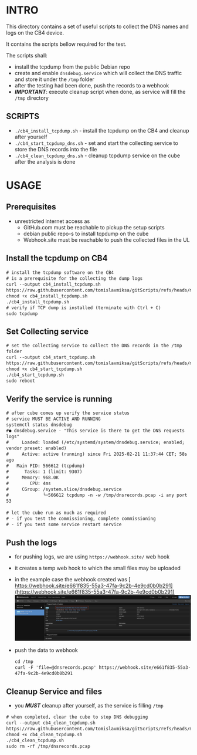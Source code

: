# INTRO

This directory contains a set of useful scripts to collect the DNS names and logs on the CB4 device.

It contains the scripts bellow required for the test.

The scripts shall:

- install the tcpdump from the public Debian repo
- create and enable `dnsdebug.service` which will collect the DNS traffic and store it under the `/tmp` folder
- after the testing had been done, push the records to a webhook
- ***IMPORTANT***: execute cleanup script when done, as service will fill the `/tmp` directory

## SCRIPTS

- `./cb4_install_tcpdump.sh` - install the tcpdump on the CB4 and cleanup after yourself
- `./cb4_start_tcpdump_dns.sh` - set and start the collecting service to store the DNS records into the file
- `./cb4_clean_tcpdump_dns.sh` - cleanup tcpdump service on the cube after the analysis is done

# USAGE

## Prerequisites

- unrestricted internet access as
	- GitHub.com must be reachable to pickup the setup scripts
	- debian public repo-s to install tcpdump on the cube
	- Webhook.site must be reachable to push the collected files in the UL

## Install the tcpdump on CB4

```shell
# install the tcpdump software on the CB4
# is a prerequisite for the collecting the dump logs
curl --output cb4_install_tcpdump.sh https://raw.githubusercontent.com/tomislavmiksa/gitScripts/refs/heads/main/install_tcpdump_dns_service/cb4_install_tcpdump.sh
chmod +x cb4_install_tcpdump.sh
./cb4_install_tcpdump.sh
# verify if TCP dump is installed (terminate with Ctrl + C)
sudo tcpdump
```

## Set Collecting service

```shell
# set the collecting service to collect the DNS records in the /tmp folder
curl --output cb4_start_tcpdump.sh https://raw.githubusercontent.com/tomislavmiksa/gitScripts/refs/heads/main/install_tcpdump_dns_service/cb4_start_tcpdump_dns.sh
chmod +x cb4_start_tcpdump.sh
./cb4_start_tcpdump.sh
sudo reboot
```

## Verify the service is running

```shell
# after cube comes up verify the service status
# service MUST BE ACTIVE AND RUNNING
systemctl status dnsdebug
#● dnsdebug.service - "This service is there to get the DNS requests logs"
#     Loaded: loaded (/etc/systemd/system/dnsdebug.service; enabled; vendor preset: enabled)
#     Active: active (running) since Fri 2025-02-21 11:37:44 CET; 58s ago
#   Main PID: 566612 (tcpdump)
#      Tasks: 1 (limit: 9307)
#     Memory: 968.0K
#        CPU: 4ms
#     CGroup: /system.slice/dnsdebug.service
#             └─566612 tcpdump -n -w /tmp/dnsrecords.pcap -i any port 53

# let the cube run as much as required
# - if you test the commissioning, complete commissioning
# - if you test some service restart service
```

## Push the logs

- for pushing logs, we are using `https://webhook.site/` web hook 

- it creates a temp web hook to which the small files may be uploaded

- in the example case the webhook created was [ https://webhook.site/e661f835-55a3-47fa-9c2b-4e9cd0b0b291](https://webhook.site/e661f835-55a3-47fa-9c2b-4e9cd0b0b291)
	![image-20250221111331881](./.img/README/image-20250221111331881.png)

- push the data to webhook
	```shell
	cd /tmp
	curl -F 'file=@dnsrecords.pcap' https://webhook.site/e661f835-55a3-47fa-9c2b-4e9cd0b0b291
	```

## Cleanup Service and files

- you ***MUST*** cleanup after yourself, as the service is filling `/tmp`

```shell
# when completed, clear the cube to stop DNS debugging
curl --output cb4_clean_tcpdump.sh https://raw.githubusercontent.com/tomislavmiksa/gitScripts/refs/heads/main/install_tcpdump_dns_service/cb4_clean_tcpdump_dns.sh
chmod +x cb4_clean_tcpdump.sh 
./cb4_clean_tcpdump.sh
sudo rm -rf /tmp/dnsrecords.pcap
```


